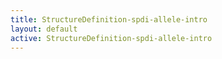 ```yaml
---
title: StructureDefinition-spdi-allele-intro
layout: default
active: StructureDefinition-spdi-allele-intro
---
```


